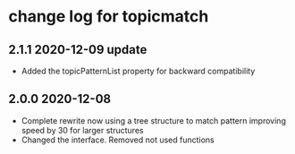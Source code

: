 # change log for topicmatch

## 2.1.1 2020-12-09 update

- Added the topicPatternList property for backward compatibility

## 2.0.0 2020-12-08

- Complete rewrite now using a tree structure to match pattern improving speed by 30 for larger structures
- Changed the interface. Removed not used functions
